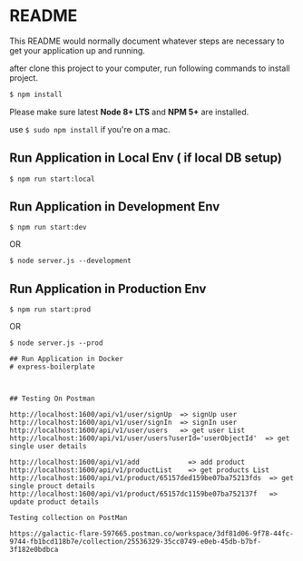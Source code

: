 # README #

This README would normally document whatever steps are necessary to get your application up and running.

after clone this project to your computer, run following commands to install project.

```bash
$ npm install 
```
Please make sure latest **Node 8+ LTS** and **NPM 5+** are installed.

use `$ sudo npm install` if you're on a mac.

## Run Application in Local Env ( if local DB setup)

```
$ npm run start:local
```

## Run Application in Development Env

```
$ npm run start:dev
```
OR
```
$ node server.js --development
```

## Run Application in Production Env

```
$ npm run start:prod
```
OR
```
$ node server.js --prod

## Run Application in Docker
#   e x p r e s s - b o i l e r p l a t e 
 
 

## Testing On Postman

http://localhost:1600/api/v1/user/signUp  => signUp user
http://localhost:1600/api/v1/user/signIn  => signIn user
http://localhost:1600/api/v1/user/users   => get user List
http://localhost:1600/api/v1/user/users?userId='userObjectId'  => get single user details

http://localhost:1600/api/v1/add            => add product
http://localhost:1600/api/v1/productList    => get products List
http://localhost:1600/api/v1/product/65157ded159be07ba75213fds  => get single prouct details
http://localhost:1600/api/v1/product/65157dc1159be07ba752137f   => update product details

Testing collection on PostMan

https://galactic-flare-597665.postman.co/workspace/3df81d06-9f78-44fc-9744-fb1bcd118b7e/collection/25536329-35cc0749-e0eb-45db-b7bf-3f182e0bdbca